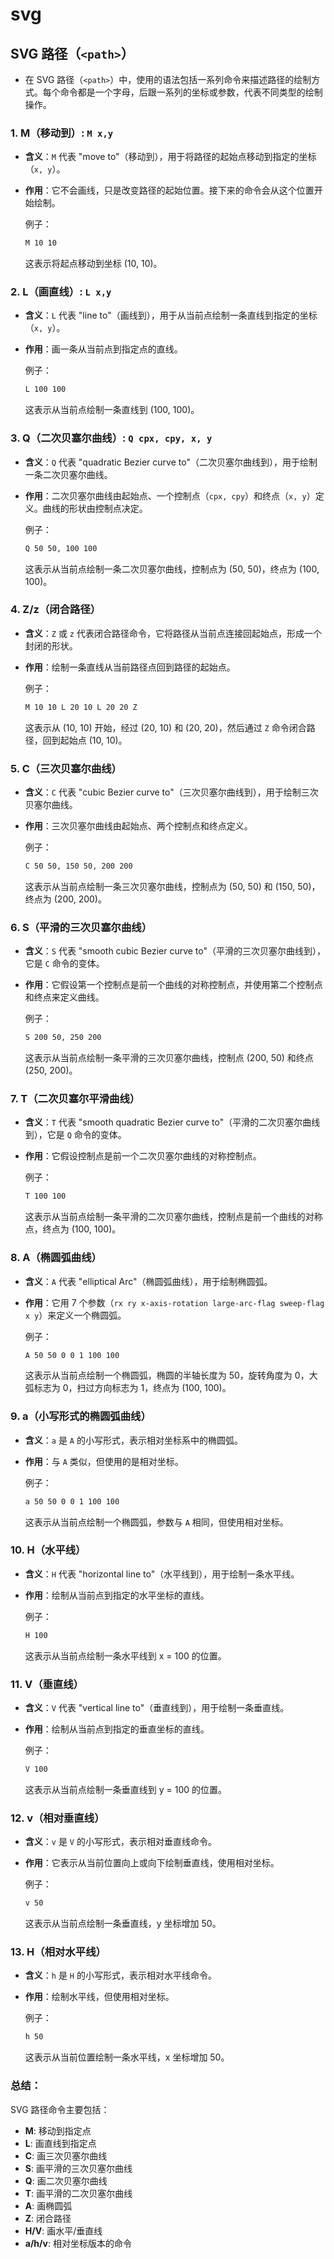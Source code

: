 # **svg**

## **SVG** 路径（`<path>`）

- 在 SVG 路径（`<path>`）中，使用的语法包括一系列命令来描述路径的绘制方式。每个命令都是一个字母，后跟一系列的坐标或参数，代表不同类型的绘制操作。
  
### 1. **M（移动到）**: `M x,y`
- **含义**：`M` 代表 "move to"（移动到），用于将路径的起始点移动到指定的坐标（`x, y`）。
- **作用**：它不会画线，只是改变路径的起始位置。接下来的命令会从这个位置开始绘制。
  
  例子：
  ```svg
  M 10 10
  ```
  这表示将起点移动到坐标 (10, 10)。

### 2. **L（画直线）**: `L x,y`
- **含义**：`L` 代表 "line to"（画线到），用于从当前点绘制一条直线到指定的坐标（`x, y`）。
- **作用**：画一条从当前点到指定点的直线。
  
  例子：
  ```svg
  L 100 100
  ```
  这表示从当前点绘制一条直线到 (100, 100)。

### 3. **Q（二次贝塞尔曲线）**: `Q cpx, cpy, x, y`
- **含义**：`Q` 代表 "quadratic Bezier curve to"（二次贝塞尔曲线到），用于绘制一条二次贝塞尔曲线。
- **作用**：二次贝塞尔曲线由起始点、一个控制点（`cpx, cpy`）和终点（`x, y`）定义。曲线的形状由控制点决定。
  
  例子：
  ```svg
  Q 50 50, 100 100
  ```
  这表示从当前点绘制一条二次贝塞尔曲线，控制点为 (50, 50)，终点为 (100, 100)。

### 4. **Z/z（闭合路径）**
- **含义**：`Z` 或 `z` 代表闭合路径命令，它将路径从当前点连接回起始点，形成一个封闭的形状。
- **作用**：绘制一条直线从当前路径点回到路径的起始点。
  
  例子：
  ```svg
  M 10 10 L 20 10 L 20 20 Z
  ```
  这表示从 (10, 10) 开始，经过 (20, 10) 和 (20, 20)，然后通过 `Z` 命令闭合路径，回到起始点 (10, 10)。

### 5. **C（三次贝塞尔曲线）**
- **含义**：`C` 代表 "cubic Bezier curve to"（三次贝塞尔曲线到），用于绘制三次贝塞尔曲线。
- **作用**：三次贝塞尔曲线由起始点、两个控制点和终点定义。

  例子：
  ```svg
  C 50 50, 150 50, 200 200
  ```
  这表示从当前点绘制一条三次贝塞尔曲线，控制点为 (50, 50) 和 (150, 50)，终点为 (200, 200)。

### 6. **S（平滑的三次贝塞尔曲线）**
- **含义**：`S` 代表 "smooth cubic Bezier curve to"（平滑的三次贝塞尔曲线到），它是 `C` 命令的变体。
- **作用**：它假设第一个控制点是前一个曲线的对称控制点，并使用第二个控制点和终点来定义曲线。

  例子：
  ```svg
  S 200 50, 250 200
  ```
  这表示从当前点绘制一条平滑的三次贝塞尔曲线，控制点 (200, 50) 和终点 (250, 200)。

### 7. **T（二次贝塞尔平滑曲线）**
- **含义**：`T` 代表 "smooth quadratic Bezier curve to"（平滑的二次贝塞尔曲线到），它是 `Q` 命令的变体。
- **作用**：它假设控制点是前一个二次贝塞尔曲线的对称控制点。

  例子：
  ```svg
  T 100 100
  ```
  这表示从当前点绘制一条平滑的二次贝塞尔曲线，控制点是前一个曲线的对称点，终点为 (100, 100)。

### 8. **A（椭圆弧曲线）**
- **含义**：`A` 代表 "elliptical Arc"（椭圆弧曲线），用于绘制椭圆弧。
- **作用**：它用 7 个参数（`rx ry x-axis-rotation large-arc-flag sweep-flag x y`）来定义一个椭圆弧。

  例子：
  ```svg
  A 50 50 0 0 1 100 100
  ```
  这表示从当前点绘制一个椭圆弧，椭圆的半轴长度为 50，旋转角度为 0，大弧标志为 0，扫过方向标志为 1，终点为 (100, 100)。

### 9. **a（小写形式的椭圆弧曲线）**
- **含义**：`a` 是 `A` 的小写形式，表示相对坐标系中的椭圆弧。
- **作用**：与 `A` 类似，但使用的是相对坐标。

  例子：
  ```svg
  a 50 50 0 0 1 100 100
  ```
  这表示从当前点绘制一个椭圆弧，参数与 `A` 相同，但使用相对坐标。

### 10. **H（水平线）**
- **含义**：`H` 代表 "horizontal line to"（水平线到），用于绘制一条水平线。
- **作用**：绘制从当前点到指定的水平坐标的直线。

  例子：
  ```svg
  H 100
  ```
  这表示从当前点绘制一条水平线到 x = 100 的位置。

### 11. **V（垂直线）**
- **含义**：`V` 代表 "vertical line to"（垂直线到），用于绘制一条垂直线。
- **作用**：绘制从当前点到指定的垂直坐标的直线。

  例子：
  ```svg
  V 100
  ```
  这表示从当前点绘制一条垂直线到 y = 100 的位置。

### 12. **v（相对垂直线）**
- **含义**：`v` 是 `V` 的小写形式，表示相对垂直线命令。
- **作用**：它表示从当前位置向上或向下绘制垂直线，使用相对坐标。

  例子：
  ```svg
  v 50
  ```
  这表示从当前点绘制一条垂直线，y 坐标增加 50。

### 13. **H（相对水平线）**
- **含义**：`h` 是 `H` 的小写形式，表示相对水平线命令。
- **作用**：绘制水平线，但使用相对坐标。

  例子：
  ```svg
  h 50
  ```
  这表示从当前位置绘制一条水平线，x 坐标增加 50。

### 总结：
SVG 路径命令主要包括：
- **M**: 移动到指定点
- **L**: 画直线到指定点
- **C**: 画三次贝塞尔曲线
- **S**: 画平滑的三次贝塞尔曲线
- **Q**: 画二次贝塞尔曲线
- **T**: 画平滑的二次贝塞尔曲线
- **A**: 画椭圆弧
- **Z**: 闭合路径
- **H/V**: 画水平/垂直线
- **a/h/v**: 相对坐标版本的命令




